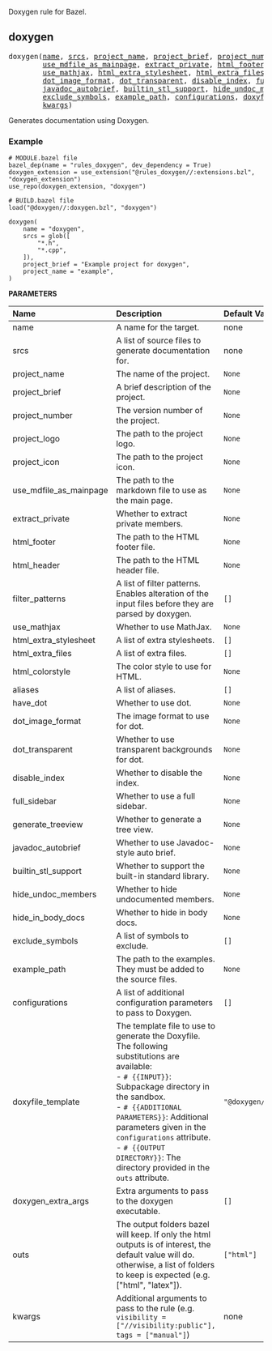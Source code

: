 <!-- Generated with Stardoc: http://skydoc.bazel.build -->

Doxygen rule for Bazel.

<a id="doxygen"></a>

## doxygen

<pre>
doxygen(<a href="#doxygen-name">name</a>, <a href="#doxygen-srcs">srcs</a>, <a href="#doxygen-project_name">project_name</a>, <a href="#doxygen-project_brief">project_brief</a>, <a href="#doxygen-project_number">project_number</a>, <a href="#doxygen-project_logo">project_logo</a>, <a href="#doxygen-project_icon">project_icon</a>,
        <a href="#doxygen-use_mdfile_as_mainpage">use_mdfile_as_mainpage</a>, <a href="#doxygen-extract_private">extract_private</a>, <a href="#doxygen-html_footer">html_footer</a>, <a href="#doxygen-html_header">html_header</a>, <a href="#doxygen-filter_patterns">filter_patterns</a>,
        <a href="#doxygen-use_mathjax">use_mathjax</a>, <a href="#doxygen-html_extra_stylesheet">html_extra_stylesheet</a>, <a href="#doxygen-html_extra_files">html_extra_files</a>, <a href="#doxygen-html_colorstyle">html_colorstyle</a>, <a href="#doxygen-aliases">aliases</a>, <a href="#doxygen-have_dot">have_dot</a>,
        <a href="#doxygen-dot_image_format">dot_image_format</a>, <a href="#doxygen-dot_transparent">dot_transparent</a>, <a href="#doxygen-disable_index">disable_index</a>, <a href="#doxygen-full_sidebar">full_sidebar</a>, <a href="#doxygen-generate_treeview">generate_treeview</a>,
        <a href="#doxygen-javadoc_autobrief">javadoc_autobrief</a>, <a href="#doxygen-builtin_stl_support">builtin_stl_support</a>, <a href="#doxygen-hide_undoc_members">hide_undoc_members</a>, <a href="#doxygen-hide_in_body_docs">hide_in_body_docs</a>,
        <a href="#doxygen-exclude_symbols">exclude_symbols</a>, <a href="#doxygen-example_path">example_path</a>, <a href="#doxygen-configurations">configurations</a>, <a href="#doxygen-doxyfile_template">doxyfile_template</a>, <a href="#doxygen-doxygen_extra_args">doxygen_extra_args</a>, <a href="#doxygen-outs">outs</a>,
        <a href="#doxygen-kwargs">kwargs</a>)
</pre>

Generates documentation using Doxygen.

### Example

```starlark
# MODULE.bazel file
bazel_dep(name = "rules_doxygen", dev_dependency = True)
doxygen_extension = use_extension("@rules_doxygen//:extensions.bzl", "doxygen_extension")
use_repo(doxygen_extension, "doxygen")
```

```starlark
# BUILD.bazel file
load("@doxygen//:doxygen.bzl", "doxygen")

doxygen(
    name = "doxygen",
    srcs = glob([
        "*.h",
        "*.cpp",
    ]),
    project_brief = "Example project for doxygen",
    project_name = "example",
)
```


**PARAMETERS**


| Name  | Description | Default Value |
| :------------- | :------------- | :------------- |
| <a id="doxygen-name"></a>name |  A name for the target.   |  none |
| <a id="doxygen-srcs"></a>srcs |  A list of source files to generate documentation for.   |  none |
| <a id="doxygen-project_name"></a>project_name |  The name of the project.   |  `None` |
| <a id="doxygen-project_brief"></a>project_brief |  A brief description of the project.   |  `None` |
| <a id="doxygen-project_number"></a>project_number |  The version number of the project.   |  `None` |
| <a id="doxygen-project_logo"></a>project_logo |  The path to the project logo.   |  `None` |
| <a id="doxygen-project_icon"></a>project_icon |  The path to the project icon.   |  `None` |
| <a id="doxygen-use_mdfile_as_mainpage"></a>use_mdfile_as_mainpage |  The path to the markdown file to use as the main page.   |  `None` |
| <a id="doxygen-extract_private"></a>extract_private |  Whether to extract private members.   |  `None` |
| <a id="doxygen-html_footer"></a>html_footer |  The path to the HTML footer file.   |  `None` |
| <a id="doxygen-html_header"></a>html_header |  The path to the HTML header file.   |  `None` |
| <a id="doxygen-filter_patterns"></a>filter_patterns |  A list of filter patterns. Enables alteration of the input files before they are parsed by doxygen.   |  `[]` |
| <a id="doxygen-use_mathjax"></a>use_mathjax |  Whether to use MathJax.   |  `None` |
| <a id="doxygen-html_extra_stylesheet"></a>html_extra_stylesheet |  A list of extra stylesheets.   |  `[]` |
| <a id="doxygen-html_extra_files"></a>html_extra_files |  A list of extra files.   |  `[]` |
| <a id="doxygen-html_colorstyle"></a>html_colorstyle |  The color style to use for HTML.   |  `None` |
| <a id="doxygen-aliases"></a>aliases |  A list of aliases.   |  `[]` |
| <a id="doxygen-have_dot"></a>have_dot |  Whether to use dot.   |  `None` |
| <a id="doxygen-dot_image_format"></a>dot_image_format |  The image format to use for dot.   |  `None` |
| <a id="doxygen-dot_transparent"></a>dot_transparent |  Whether to use transparent backgrounds for dot.   |  `None` |
| <a id="doxygen-disable_index"></a>disable_index |  Whether to disable the index.   |  `None` |
| <a id="doxygen-full_sidebar"></a>full_sidebar |  Whether to use a full sidebar.   |  `None` |
| <a id="doxygen-generate_treeview"></a>generate_treeview |  Whether to generate a tree view.   |  `None` |
| <a id="doxygen-javadoc_autobrief"></a>javadoc_autobrief |  Whether to use Javadoc-style auto brief.   |  `None` |
| <a id="doxygen-builtin_stl_support"></a>builtin_stl_support |  Whether to support the built-in standard library.   |  `None` |
| <a id="doxygen-hide_undoc_members"></a>hide_undoc_members |  Whether to hide undocumented members.   |  `None` |
| <a id="doxygen-hide_in_body_docs"></a>hide_in_body_docs |  Whether to hide in body docs.   |  `None` |
| <a id="doxygen-exclude_symbols"></a>exclude_symbols |  A list of symbols to exclude.   |  `[]` |
| <a id="doxygen-example_path"></a>example_path |  The path to the examples. They must be added to the source files.   |  `None` |
| <a id="doxygen-configurations"></a>configurations |  A list of additional configuration parameters to pass to Doxygen.   |  `[]` |
| <a id="doxygen-doxyfile_template"></a>doxyfile_template |  The template file to use to generate the Doxyfile. The following substitutions are available:<br> - `# {{INPUT}}`: Subpackage directory in the sandbox.<br> - `# {{ADDITIONAL PARAMETERS}}`: Additional parameters given in the `configurations` attribute.<br> - `# {{OUTPUT DIRECTORY}}`: The directory provided in the `outs` attribute.   |  `"@doxygen//:Doxyfile.template"` |
| <a id="doxygen-doxygen_extra_args"></a>doxygen_extra_args |  Extra arguments to pass to the doxygen executable.   |  `[]` |
| <a id="doxygen-outs"></a>outs |  The output folders bazel will keep. If only the html outputs is of interest, the default value will do. otherwise, a list of folders to keep is expected (e.g. ["html", "latex"]).   |  `["html"]` |
| <a id="doxygen-kwargs"></a>kwargs |  Additional arguments to pass to the rule (e.g. `visibility = ["//visibility:public"], tags = ["manual"]`)   |  none |


